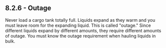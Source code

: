 ## 8.2.6 - Outage
Never load a cargo tank totally full. Liquids expand as they warm and you must leave room for the expanding liquid. This is called "outage." Since different liquids expand by different amounts, they require different amounts of outage. You must know the outage requirement when hauling liquids in bulk.